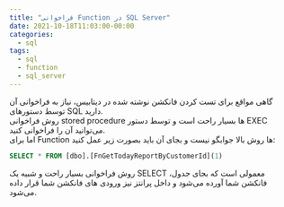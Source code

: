 ```yaml
---
title: "فراخوانی Function در SQL Server"
date: 2021-10-18T11:03:00-00:00
categories:
  - sql
tags:
  - sql
  - function
  - sql_server
---
```


گاهی مواقع برای تست کردن فانکشن نوشته شده در دیتابیس، نیاز به فراخوانی آن توسط دستورهای SQL دارید.  
روش فراخوانی stored procedure ها بسیار راحت است و توسط دستور EXEC می‌توانید آن را فراخوانی کنید.  
اما برای Function ها روش بالا جوابگو نیست و بجای آن باید بصورت زیر عمل کنید:  

```sql
SELECT * FROM [dbo].[FnGetTodayReportByCustomerId](1)
```

روش فراخوانی بسیار راحت و شبیه یک SELECT معمولی است که بجای جدول، فانکشن شما آورده می‌شود و داخل پرانتز نیز ورودی های فانکشن شما قرار داده می‌شود.  